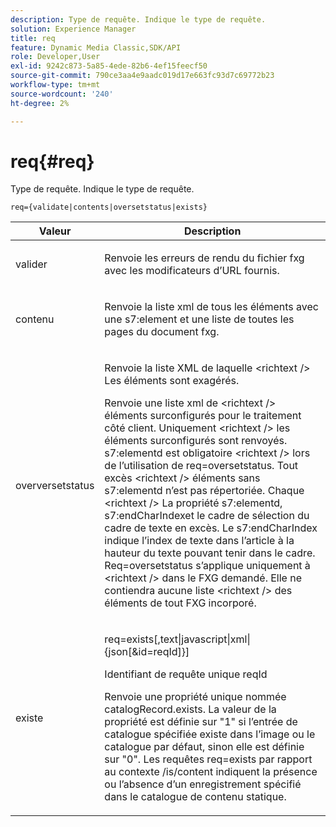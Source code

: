 ```yaml
---
description: Type de requête. Indique le type de requête.
solution: Experience Manager
title: req
feature: Dynamic Media Classic,SDK/API
role: Developer,User
exl-id: 9242c873-5a85-4ede-82b6-4ef15feecf50
source-git-commit: 790ce3aa4e9aadc019d17e663fc93d7c69772b23
workflow-type: tm+mt
source-wordcount: '240'
ht-degree: 2%

---
```


# req{#req}

Type de requête. Indique le type de requête.

`req={validate|contents|oversetstatus|exists}`

<table id="table_F39239E5244746DB9F253BB0D5E85D54"> 
 <thead> 
  <tr> 
   <th colname="col1" class="entry"> Valeur </th> 
   <th colname="col2" class="entry"> Description </th> 
  </tr> 
 </thead>
 <tbody> 
  <tr> 
   <td colname="col1"> <p> <span class="codeph"> valider</span> </p> </td> 
   <td colname="col2"> <p> Renvoie les erreurs de rendu du fichier fxg avec les modificateurs d’URL fournis. </p> </td> 
  </tr> 
  <tr> 
   <td colname="col1"> <p> <span class="codeph"> contenu</span> </p> </td> 
   <td colname="col2"> <p> Renvoie la liste xml de tous les éléments avec une <span class="codeph"> s7:element</span> et une liste de toutes les pages du document fxg. </p> </td> 
  </tr> 
  <tr> 
   <td colname="col1"> <p> <span class="codeph"> overversetstatus</span> </p> </td> 
   <td colname="col2"> <p>Renvoie la liste XML de laquelle <span class="codeph"> &lt;richtext /&gt;</span> Les éléments sont exagérés. </p> <p>Renvoie une liste xml de <span class="+ topic/ph pr-d/codeph codeph"> &lt;richtext /&gt;</span> éléments surconfigurés pour le traitement côté client. Uniquement <span class="+ topic/ph pr-d/codeph codeph"> &lt;richtext /&gt;</span> les éléments surconfigurés sont renvoyés. <span class="+ topic/ph pr-d/codeph codeph"> s7:elementd</span> est obligatoire <span class="+ topic/ph pr-d/codeph codeph"> &lt;richtext /&gt;</span> lors de l’utilisation de <span class="+ topic/ph pr-d/codeph codeph"> req=oversetstatus</span>. Tout excès <span class="+ topic/ph pr-d/codeph codeph"> &lt;richtext /&gt;</span> éléments sans <span class="+ topic/ph pr-d/codeph codeph"> s7:elementd</span> n’est pas répertoriée. Chaque <span class="+ topic/ph pr-d/codeph codeph"> &lt;richtext /&gt;</span> La propriété <span class="+ topic/ph pr-d/codeph codeph"> s7:elementd</span>, <span class="+ topic/ph pr-d/codeph codeph"> s7:endCharIndex</span>et le cadre de sélection du cadre de texte en excès. Le <span class="+ topic/ph pr-d/codeph codeph"> s7:endCharIndex</span> indique l’index de texte dans l’article à la hauteur du texte pouvant tenir dans le cadre. <span class="+ topic/ph pr-d/codeph codeph"> Req=oversetstatus</span> s’applique uniquement à <span class="+ topic/ph pr-d/codeph codeph"> &lt;richtext /&gt;</span> dans le FXG demandé. Elle ne contiendra aucune liste <span class="+ topic/ph pr-d/codeph codeph"> &lt;richtext /&gt;</span> des éléments de tout FXG incorporé. </p> </td> 
  </tr> 
  <tr> 
   <td colname="col1"> <p> <span class="codeph"> existe</span> </p> </td> 
   <td colname="col2"> <p> <span class="codeph"> req=exists[,text|javascript|xml|{json[&amp;id=reqId]}]</span> </p> <p>Identifiant de requête unique reqId </p> <p>Renvoie une propriété unique nommée catalogRecord.exists. La valeur de la propriété est définie sur "1" si l’entrée de catalogue spécifiée existe dans l’image ou le catalogue par défaut, sinon elle est définie sur "0". Les requêtes req=exists par rapport au contexte /is/content indiquent la présence ou l’absence d’un enregistrement spécifié dans le catalogue de contenu statique. </p> </td> 
  </tr> 
 </tbody> 
</table>
